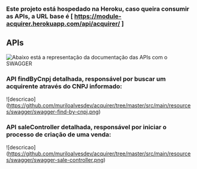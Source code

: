 ### Este projeto está hospedado na Heroku, caso queira consumir as APIs, a URL base é [ https://module-acquirer.herokuapp.com/api/acquirer/ ]
## APIs
![Abaixo está a representação da documentação das APIs com o SWAGGER](https://github.com/muriloalvesdev/acquirer/tree/master/src/main/resources/swagger/swagger-documentation.png)

### API findByCnpj detalhada, responsável por buscar um acquirente através do CNPJ informado:
![descricao] (https://github.com/muriloalvesdev/acquirer/tree/master/src/main/resources/swagger/swagger-find-by-cnpj.png)

### API saleController detalhada, responsável por iniciar o processo de criação de uma venda:
![descricao] (https://github.com/muriloalvesdev/acquirer/tree/master/src/main/resources/swagger/swagger-sale-controller.png)


